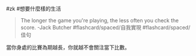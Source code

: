 #zk #想要什麼樣的生活 

>The longer the game you're playing, the less often you check the score. -Jack Butcher #flashcard/spaced/自我實現 #flashcard/spaced/佳句 

當你身處的比賽為期越長，你就越不會關注當下比數。

